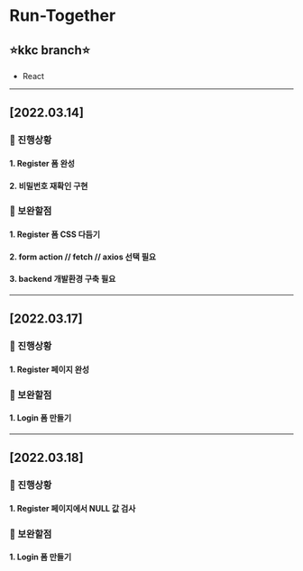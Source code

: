# Run-Together
## ⭐️kkc branch⭐️
- React
***
## [2022.03.14]

### 🔵 진행상황
#### 1. Register 폼 완성
#### 2. 비밀번호 재확인 구현
### 🔴 보완할점
#### 1. Register 폼 CSS 다듬기
#### 2. form action // fetch // axios 선택 필요
#### 3. backend 개발환경 구축 필요

***
## [2022.03.17]

### 🔵 진행상황
#### 1. Register 페이지 완성
### 🔴 보완할점
#### 1. Login 폼 만들기
***
## [2022.03.18]

### 🔵 진행상황
#### 1. Register 페이지에서 NULL 값 검사
### 🔴 보완할점
#### 1. Login 폼 만들기
